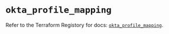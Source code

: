 # `okta_profile_mapping`

Refer to the Terraform Registory for docs: [`okta_profile_mapping`](https://registry.terraform.io/providers/okta/okta/4.6.2/docs/resources/profile_mapping).
